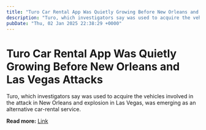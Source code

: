 ```yaml
---
title: "Turo Car Rental App Was Quietly Growing Before New Orleans and Las Vegas Attacks"
description: "Turo, which investigators say was used to acquire the vehicles involved in the attack in New Orleans and explosion in Las Vegas, was emerging as an alternative car-rental service."
pubDate: "Thu, 02 Jan 2025 22:38:29 +0000"
---
```


# Turo Car Rental App Was Quietly Growing Before New Orleans and Las Vegas Attacks

Turo, which investigators say was used to acquire the vehicles involved in the attack in New Orleans and explosion in Las Vegas, was emerging as an alternative car-rental service.

**Read more:** [Link](https://www.nytimes.com/2025/01/02/technology/turo-rental-app-new-orleans-las-vegas.html)